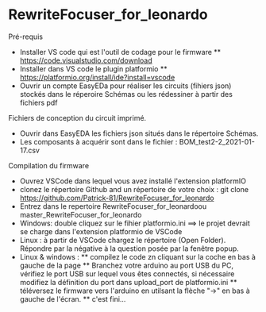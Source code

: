# RewriteFocuser_for_leonardo


Pré-requis

* Installer VS code qui est l'outil de codage pour le firmware
** https://code.visualstudio.com/download
* Installer dans VS code le plugin platformio
** https://platformio.org/install/ide?install=vscode
* Ouvrir un compte EasyEDa pour réaliser les circuits (fihiers json) stockés dans le réperoire Schémas ou les rédessiner à partir des fichiers pdf

Fichiers de conception du circuit imprimé.
* Ouvrir dans EasyEDA les fichiers json situés dans le répertoire Schémas.
* Les composants à acquérir sont dans le fichier : BOM_test2-2_2021-01-17.csv

Compilation du firmware
* Ouvrez VSCode dans lequel vous avez installé l'extension platformIO
* clonez le répertoire Github and un répertoire de votre choix : git clone https://github.com/Patrick-81/RewriteFocuser_for_leonardo
* Entrez dans le repertoire RewriteFocuser_for_leonardoou master_RewriteFocuser_for_leonardo
* Windows: double cliquez sur le fihier platformio.ini ==> le projet devrait se charge dans l'extension platformio de VSCode
* Linux : à partir de VSCode chargez le répertoire (Open Folder). Répondre par la négative à la question posée par la fenêtre popup.
* Linux & windows : 
** compilez le code zn cliquant sur la coche en bas à gauche de la page
** Branchez votre arduino au port USB du PC, vérifiez le port USB sur lequel vous êtes connectés, si nécessaire modifiez la définition du port dans upload_port de platformio.ini
** téléversez le firmware vers l'arduino en utilsant la flèche "->" en bas à gauche de l'écran.
** c'est fini...
